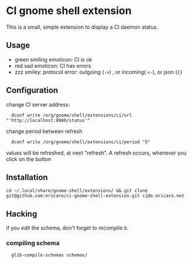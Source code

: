 # CI gnome shell extension

This is a small, simple extension to display a CI daemon status.

## Usage

 - green smiling emoticon: CI is ok
 - red sad emoticon: CI has errors
 - zzz smiley: protocol error: outgoing (`->`) , or incoming( `<-`), or json (`{}` 

## Configuration 

change CI server address:

      dconf write /org/gnome/shell/extensions/ci/url "'http://localhost:8080/status'"

change period between refresh

      dconf write /org/gnome/shell/extensions/ci/period "5"


values will be refreshed, at next "refresh". A refresh occurs, whenever you click on the button

## Installation

    cd ~/.local/share/gnome-shell/extensions/ && git clone git@github.com:ericaro/ci-gnome-shell-extension.git ci@e.ericaro.net



## Hacking

if you edit the schema, don't forget to recompile it.

### compiling schema

      glib-compile-schemas schemas/

